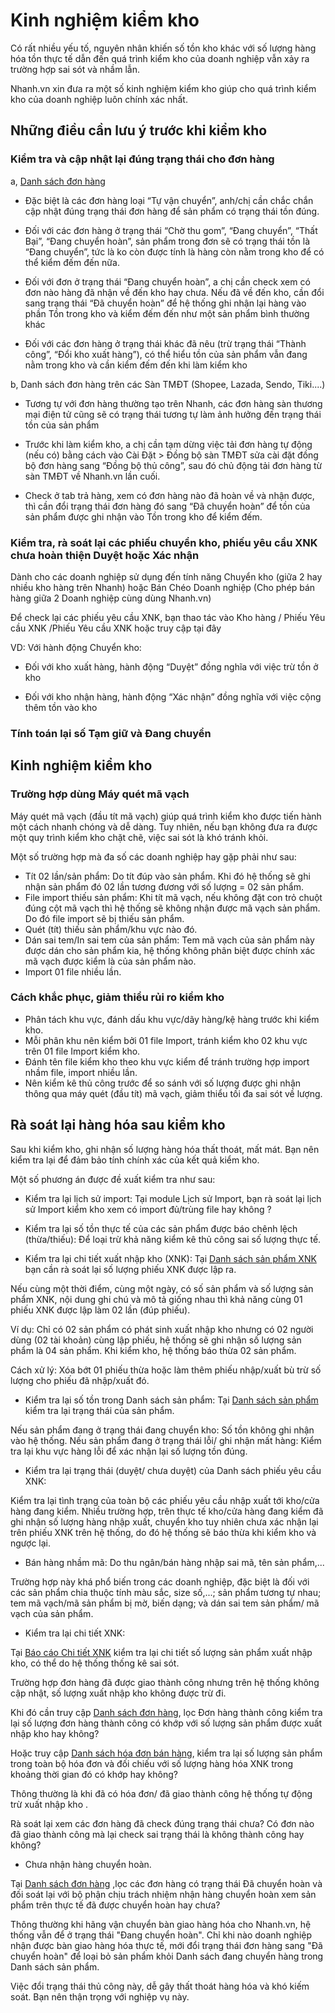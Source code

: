 # Kinh nghiệm kiểm kho

Có rất nhiều yếu tố, nguyên nhân khiến số tồn kho khác với số lượng hàng hóa tồn thực tế dẫn đến quá trình kiểm kho của doanh nghiệp vẫn xảy ra trường hợp sai sót và nhầm lẫn.

Nhanh.vn xin đưa ra một số kinh nghiệm kiểm kho giúp cho quá trình kiểm kho của doanh nghiệp luôn chính xác nhất.

## Những điều cần lưu ý trước khi kiểm kho

### Kiểm tra và cập nhật lại đúng trạng thái cho đơn hàng

a, [Danh sách đơn hàng](https://new.nhanh.vn/order/manage/index)

- Đặc biệt là các đơn hàng loại “Tự vận chuyển”, anh/chị cần chắc chắn cập nhật đúng trạng thái đơn hàng để sản phẩm có trạng thái tồn đúng.

- Đối với các đơn hàng ở trạng thái “Chờ thu gom”, “Đang chuyển”, “Thất Bại”, “Đang chuyển hoàn”, sản phẩm trong đơn sẽ có trạng thái tồn là “Đang chuyển”, tức là ko còn được tính là hàng còn nằm trong kho để có thể kiểm đếm đến nữa.

- Đối với đơn ở trạng thái “Đang chuyển hoàn”, a chị cần check xem có đơn nào hàng đã nhận về đến kho hay chưa. Nếu đã về đến kho, cần đổi sang trạng thái “Đã chuyển hoàn” để hệ thống ghi nhận lại hàng vào phần Tồn trong kho và kiểm đếm đến như một sản phẩm bình thường khác

- Đối với các đơn hàng ở trạng thái khác đã nêu (trừ trạng thái “Thành công”, “Đổi kho xuất hàng”), có thể hiểu tồn của sản phẩm vẫn đang nằm trong kho và cần kiểm đếm đến khi làm kiểm kho

b, Danh sách đơn hàng trên các Sàn TMĐT (Shopee, Lazada, Sendo, Tiki....)

- Tương tự với đơn hàng thường tạo trên Nhanh, các đơn hàng sàn thương mại điện tử cũng sẽ có trạng thái tương tự làm ảnh hưởng đến trạng thái tồn của sản phẩm

- Trước khi làm kiểm kho, a chị cần tạm dừng việc tải đơn hàng tự động (nếu có) bằng cách vào Cài Đặt > Đồng bộ sàn TMĐT sửa cài đặt đồng bộ đơn hàng sang “Đồng bộ thủ công”, sau đó chủ động tải đơn hàng từ sàn TMĐT về Nhanh.vn lần cuối.

- Check ở tab trả hàng, xem có đơn hàng nào đã hoàn về và nhận được, thì cần đổi trạng thái đơn hàng đó sang “Đã chuyển hoàn” để tồn của sản phẩm được ghi nhận vào Tồn trong kho để kiểm đếm.

### Kiểm tra, rà soát lại các phiếu chuyển kho, phiếu yêu cầu XNK chưa hoàn thiện Duyệt hoặc Xác nhận

Dành cho các doanh nghiệp sử dụng đến tính năng Chuyển kho (giữa 2 hay nhiều kho hàng trên Nhanh) hoặc Bán Chéo Doanh nghiệp (Cho phép bán hàng giữa 2 Doanh nghiệp cùng dùng Nhanh.vn)

Để check lại các phiếu yêu cầu XNK, bạn thao tác vào Kho hàng / Phiếu Yêu cầu XNK /Phiếu Yêu cầu XNK hoặc truy cập tại đây

VD: Với hành động Chuyển kho:

- Đối với kho xuất hàng, hành động “Duyệt” đồng nghĩa với việc trừ tồn ở kho

- Đối với kho nhận hàng, hành động “Xác nhận” đồng nghĩa với việc cộng thêm tồn vào kho

### Tính toán lại số Tạm giữ và Đang chuyển

## Kinh nghiệm kiểm kho

### Trường hợp dùng Máy quét mã vạch

Máy quét mã vạch (đầu tít mã vạch) giúp quá trình kiểm kho được tiến hành một cách nhanh chóng và dễ dàng. Tuy nhiên, nếu bạn không đưa ra được một quy trình kiểm kho chặt chẽ, việc sai sót là khó tránh khỏi.

Một số trường hợp mà đa số các doanh nghiệp hay gặp phải như sau:

- Tít 02 lần/sản phẩm: Do tít đúp vào sản phẩm. Khi đó hệ thống sẽ ghi nhận sản phẩm đó 02 lần tương đương với số lượng = 02 sản phẩm.
- File import thiếu sản phẩm: Khi tít mã vạch, nếu không đặt con trỏ chuột đúng cột mã vạch thì hệ thống sẽ không nhận được mã vạch sản phẩm. Do đó file import sẽ bị thiếu sản phẩm.
- Quét (tít) thiếu sản phẩm/khu vực nào đó. 
- Dán sai tem/In sai tem của sản phẩm: Tem mã vạch của sản phẩm này được dán cho sản phẩm kia, hệ thống không phân biệt được chính xác mã vạch được kiểm là của sản phẩm nào.
- Import 01 file nhiều lần.

### Cách khắc phục, giảm thiểu rủi ro kiểm kho

- Phân tách khu vực, đánh dấu khu vực/dãy hàng/kệ hàng trước khi kiểm kho.
- Mỗi phân khu nên kiểm bởi 01 file Import, tránh kiểm kho 02 khu vực trên 01 file Import kiểm kho.
- Đánh tên file kiểm kho theo khu vực kiểm để tránh trường hợp import nhầm file, import nhiều lần.
- Nên kiểm kê thủ công trước để so sánh với số lượng được ghi nhận thông qua máy quét (đầu tít) mã vạch, giảm thiểu tối đa sai sót về lượng.

## Rà soát lại hàng hóa sau kiểm kho

Sau khi kiểm kho, ghi nhận số lượng hàng hóa thất thoát, mất mát. Bạn nên kiểm tra lại để đảm bảo tính chính xác của kết quả kiểm kho.

Một số phương án được đề xuất kiểm tra như sau:

- Kiểm tra lại lịch sử import: Tại module Lịch sử Import, bạn rà soát lại lịch sử Import kiểm kho xem có import đủ/trùng file hay không ?​

- Kiểm tra lại số tồn thực tế của các sản phẩm được báo chênh lệch (thừa/thiếu): Để loại trừ khả năng kiểm kê thủ công sai số lượng thực tế.
- Kiểm tra lại chi tiết xuất nhập kho (XNK):  Tại [Danh sách sản phẩm XNK](https://new.nhanh.vn/inventory/bill/index) bạn cần rà soát lại số lượng phiếu XNK được lập ra.

Nếu cùng một thời điểm, cùng một ngày, có số sản phẩm và số lượng sản phẩm XNK, nội dung ghi chú và mô tả giống nhau thì khả năng cùng 01 phiếu XNK được lập làm 02 lần (đúp phiếu).

Ví dụ: Chỉ có 02 sản phẩm có phát sinh xuất nhập kho nhưng có 02 người dùng (02 tài khoản) cùng lập phiếu, hệ thống sẽ ghi nhận số lượng sản phẩm là 04 sản phẩm. Khi kiểm kho, hệ thống báo thừa 02 sản phẩm.

Cách xử lý: Xóa bớt 01 phiếu thừa hoặc làm thêm phiếu nhập/xuất bù trừ số lượng cho phiếu đã nhập/xuất đó.

- Kiểm tra lại số tồn trong Danh sách sản phẩm: Tại [Danh sách sản phẩm](https://new.nhanh.vn/product/item/index) kiểm tra lại trạng thái của sản phẩm.

Nếu sản phẩm đang ở trạng thái đang chuyển kho: Số tồn không ghi nhận vào hệ thống.
Nếu sản phẩm đang ở trạng thái lỗi/ ghi nhận mất hàng: Kiểm tra lại khu vực hàng lỗi để xác nhận lại số lượng tồn đúng.

- Kiểm tra lại trạng thái (duyệt/ chưa duyệt) của Danh sách phiếu yêu cầu XNK:

Kiểm tra lại tình trạng của toàn bộ các phiếu yêu cầu nhập xuất tới kho/cửa hàng đang kiểm. Nhiều trường hợp, trên thực tế kho/cửa hàng đang kiểm đã ghi nhận số lượng hàng nhập xuất, chuyển kho tuy nhiên chưa xác nhận lại trên phiếu XNK trên hệ thống, do đó hệ thống sẽ báo thừa khi kiểm kho và ngược lại.
- Bán hàng nhầm mã: Do thu ngân/bán hàng nhập sai mã, tên sản phẩm,...

Trường hợp này khá phổ biến trong các doanh nghiệp, đặc biệt là đối với các sản phẩm chia thuộc tính màu sắc, size số,...; sản phẩm tương tự nhau; tem mã vạch/mã sản phẩm bị mờ, biến dạng; và dán sai tem sản phẩm/ mã vạch của sản phẩm.
- Kiểm tra lại chi tiết XNK:

Tại [Báo cáo Chi tiết XNK](https://new.nhanh.vn/report/inventory/imex)  kiểm tra lại chi tiết số lượng sản phẩm xuất nhập kho, có thể do hệ thống thống kê sai sót.

Trường hợp đơn hàng đã được giao thành công nhưng trên hệ thống không cập nhật, số lượng xuất nhập kho không được trừ đi.

Khi đó cần truy cập [Danh sách đơn hàng](https://new.nhanh.vn/order/manage/index), lọc Đơn hàng thành công kiểm tra lại số lượng đơn hàng thành công có khớp với số lượng sản phẩm được xuất nhập kho hay không?

Hoặc truy cập [Danh sách hóa đơn bán hàng](https://new.nhanh.vn/pos/bill/index), kiểm tra lại số lượng sản phẩm trong toàn bộ hóa đơn và đối chiếu với số lượng hàng hóa XNK trong khoảng thời gian đó có khớp hay không?

Thông thường là khi đã có hóa đơn/ đã giao thành công hệ thống tự động trừ xuất nhập kho .

Rà soát lại xem các đơn hàng đã check đúng trạng thái chưa? Có đơn nào đã giao thành công mà lại check sai trạng thái là không thành công hay không?

- Chưa nhận hàng chuyển hoàn.

Tại  [Danh sách đơn hàng](https://new.nhanh.vn/order/manage/index) ,lọc các đơn hàng có trạng thái Đã chuyển hoàn và đối soát lại với bộ phận chịu trách nhiệm nhận hàng chuyển hoàn xem sản phẩm trên thực tế đã được chuyển hoàn hay chưa?

Thông thường khi hãng vận chuyển bàn giao hàng hóa cho Nhanh.vn, hệ thống vẫn để ở trạng thái "Đang chuyển hoàn". Chỉ khi nào doanh nghiệp nhận được bàn giao hàng hóa thực tế, mới đổi trạng thái đơn hàng sang "Đã chuyển hoàn" để loại bỏ sản phẩm khỏi Danh sách đang chuyển hàng trong Danh sách sản phẩm.

Việc đổi trạng thái thủ công này, dễ gây thất thoát hàng hóa và khó kiếm soát. Bạn nên thận trọng với nghiệp vụ này.




